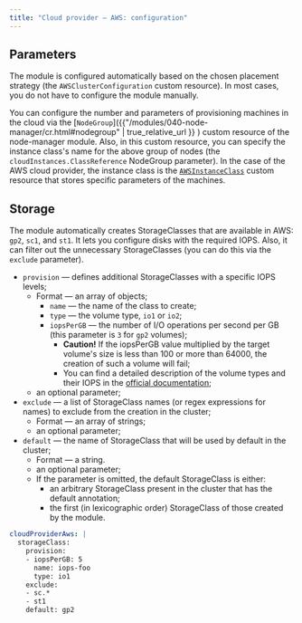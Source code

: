```yaml
---
title: "Cloud provider — AWS: configuration"
---
```


## Parameters

The module is configured automatically based on the chosen placement strategy (the `AWSClusterConfiguration` custom resource). In most cases, you do not have to configure the module manually.

You can configure the number and parameters of provisioning machines in the cloud via the [`NodeGroup`]({{"/modules/040-node-manager/cr.html#nodegroup" | true_relative_url }} ) custom resource of the node-manager module. Also, in this custom resource, you can specify the instance class's name for the above group of nodes (the `cloudInstances.ClassReference` NodeGroup parameter). In the case of the AWS cloud provider, the instance class is the [`AWSInstanceClass`](cr.html#awsinstanceclass) custom resource that stores specific parameters of the machines.

## Storage

The module automatically creates StorageClasses that are available in AWS: `gp2`, `sc1`, and `st1`. It lets you configure disks with the required IOPS. Also, it can filter out the unnecessary StorageClasses (you can do this via the `exclude` parameter).

* `provision` — defines additional StorageClasses with a specific IOPS levels;
  * Format — an array of objects;
    * `name` — the name of the class to create;
    * `type` — the volume type, `io1` or `io2`;
    * `iopsPerGB` — the number of I/O operations per second per GB (this parameter is `3` for `gp2` volumes);
      * **Caution!** If the iopsPerGB value multiplied by the target volume's size is less than 100 or more than 64000, the creation of such a volume will fail;
      * You can find a detailed description of the volume types and their IOPS in the [official documentation](https://docs.aws.amazon.com/AWSEC2/latest/UserGuide/ebs-volume-types.html);
  * an optional parameter;
* `exclude` — a list of StorageClass names (or regex expressions for names) to exclude from the creation in the cluster;
  * Format — an array of strings;
  * an optional parameter;
* `default` — the name of StorageClass that will be used by default in the cluster;
  * Format — a string.
  * an optional parameter;
  * If the parameter is omitted, the default StorageClass is either: 
    * an arbitrary StorageClass present in the cluster that has the default annotation;
    * the first (in lexicographic order) StorageClass of those created by the module.

```yaml
cloudProviderAws: |
  storageClass:
    provision:
    - iopsPerGB: 5
      name: iops-foo
      type: io1
    exclude: 
    - sc.*
    - st1
    default: gp2
```

